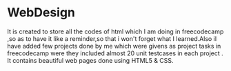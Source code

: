 # WebDesign
It is created to  store all the codes of html which I am doing in freecodecamp ,so as to have it like a reminder,so that i won't forget what I learned.Also iI have added few projects done by me which were givens as project tasks in freecodecamp were they included almost 20 unit testcases in each project .
It contains beautiful web pages done using HTML5 & CSS.
